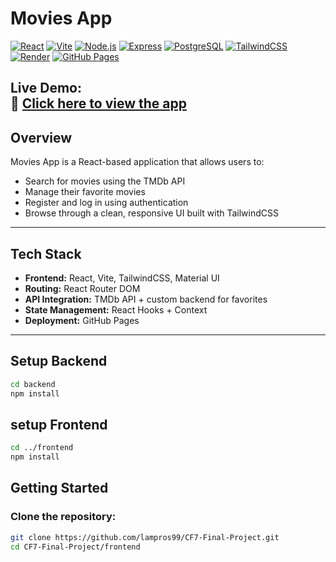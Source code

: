 # Movies App

[![React](https://img.shields.io/badge/Frontend-React-blue?logo=react)](https://react.dev/)
[![Vite](https://img.shields.io/badge/Bundler-Vite-orange?logo=vite)](https://vitejs.dev/)
[![Node.js](https://img.shields.io/badge/Backend-Node.js-green?logo=node.js)](https://nodejs.org/)
[![Express](https://img.shields.io/badge/Framework-Express-black?logo=express)](https://expressjs.com/)
[![PostgreSQL](https://img.shields.io/badge/Database-PostgreSQL-blue?logo=postgresql)](https://www.postgresql.org/)
[![TailwindCSS](https://img.shields.io/badge/Styling-TailwindCSS-teal?logo=tailwindcss)](https://tailwindcss.com/)
[![Render](https://img.shields.io/badge/Backend%20Hosting-Render-purple?logo=render)](https://render.com/)
[![GitHub Pages](https://img.shields.io/badge/Frontend%20Hosting-GitHub%20Pages-black?logo=github)](https://lampros99.github.io/CF7-Final-Project)


 **Live Demo:**  
🔗 **[Click here to view the app](https://lampros99.github.io/Movies-App/)**
---

## Overview
Movies App is a React-based application that allows users to:
- Search for movies using the TMDb API
- Manage their favorite movies
- Register and log in using authentication
- Browse through a clean, responsive UI built with TailwindCSS

---

##  Tech Stack
- **Frontend:** React, Vite, TailwindCSS, Material UI
- **Routing:** React Router DOM
- **API Integration:** TMDb API + custom backend for favorites
- **State Management:** React Hooks + Context
- **Deployment:** GitHub Pages

---
## Setup Backend 
```bash
cd backend
npm install
```
## setup Frontend
```bash
cd ../frontend
npm install
```

##  Getting Started

### Clone the repository:
```bash
git clone https://github.com/lampros99/CF7-Final-Project.git
cd CF7-Final-Project/frontend

